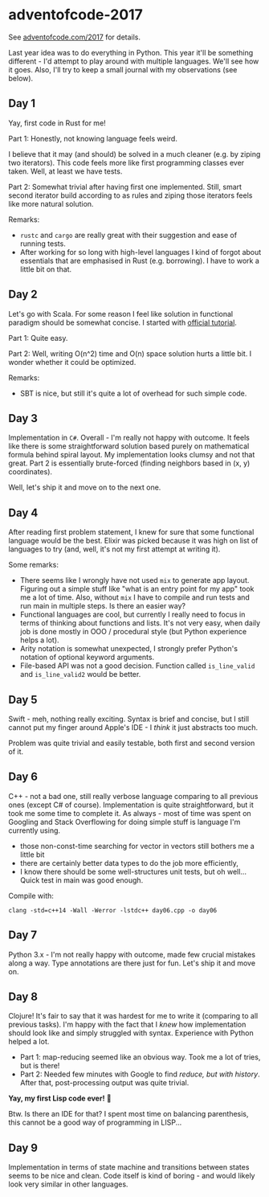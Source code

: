 # adventofcode-2017
See [adventofcode.com/2017](http://adventofcode.com/2017) for details.

Last year idea was to do everything in Python.
This year it'll be something different - I'd attempt to play around with multiple languages.
We'll see how it goes. Also, I'll try to keep a small journal with my observations (see below).

## Day 1
Yay, first code in Rust for me!

Part 1:
Honestly, not knowing language feels weird.

I believe that it may (and should) be solved in a much cleaner (e.g. by ziping two iterators). This code feels more like first programming classes ever taken. Well, at least we have tests.

Part 2:
Somewhat trivial after having first one implemented. Still, smart second iterator build according to as rules and ziping those iterators feels like more natural solution.

Remarks:
- `rustc` and `cargo` are really great with their suggestion and ease of running tests.
- After working for so long with high-level languages I kind of forgot about essentials that are emphasised in Rust (e.g. borrowing). I have to work a little bit on that.


## Day 2
Let's go with Scala. For some reason I feel like solution in functional paradigm should be somewhat concise. I started with [official tutorial](https://www.scala-lang.org/documentation/getting-started-sbt-track/getting-started-with-scala-and-sbt-on-the-command-line.html).

Part 1: Quite easy.

Part 2: Well, writing O(n^2) time and O(n) space solution hurts a little bit. I wonder whether it could be optimized.

Remarks:
- SBT is nice, but still it's quite a lot of overhead for such simple code.

## Day 3
Implementation in `C#`. Overall - I'm really not happy with outcome. It feels like there is some straightforward solution based purely on mathematical formula behind spiral layout. My implementation looks clumsy and not that great. Part 2 is essentially brute-forced (finding neighbors based in (x, y) coordinates).

Well, let's ship it and move on to the next one.

## Day 4
After reading first problem statement, I knew for sure that some functional language would be the best. Elixir was picked because it was high on list of languages to try (and, well, it's not my first attempt at writing it).

Some remarks:
- There seems like I wrongly have not used `mix` to generate app layout. Figuring out a simple stuff like "what is an entry point for my app" took me a lot of time. Also, without `mix` I have to compile and run tests and run main in multiple steps. Is there an easier way?
- Functional languages are cool, but currently I really need to focus in terms of thinking about functions and lists. It's not very easy, when daily job is done mostly in OOO / procedural style (but Python experience helps a lot).
- Arity notation is somewhat unexpected, I strongly prefer Python's notation of optional keyword arguments.
- File-based API was not a good decision. Function called `is_line_valid` and `is_line_valid2` would be better.

## Day 5
Swift - meh, nothing really exciting. Syntax is brief and concise, but I still cannot put my finger around Apple's IDE - I _think_ it just abstracts too much.

Problem was quite trivial and easily testable, both first and second version of it.

## Day 6
C++ - not a bad one, still really verbose language comparing to all previous ones (except C# of course). Implementation is quite straightforward, but it took me some time to complete it. As always - most of time was spent on Googling and Stack Overflowing for doing simple stuff is language I'm currently using.

- those non-const-time searching for vector in vectors still bothers me a little bit
- there are certainly better data types to do the job more efficiently,
- I know there should be some well-structures unit tests, but oh well... Quick test in main was good enough.

Compile with:
```
clang -std=c++14 -Wall -Werror -lstdc++ day06.cpp -o day06
```

## Day 7
Python 3.x - I'm not really happy with outcome, made few crucial mistakes along a way. Type annotations are there just for fun. Let's ship it and move on.


## Day 8
Clojure! It's fair to say that it was hardest for me to write it (comparing to all previous tasks). I'm happy with the fact that I _knew_ how implementation should look like and simply struggled with syntax. Experience with Python helped a lot.

- Part 1: map-reducing seemed like an obvious way. Took me a lot of tries, but is there!
- Part 2: Needed few minutes with Google to find _reduce, but with history_. After that, post-processing output was quite trivial.

**Yay, my first Lisp code ever!** 🎉

Btw. Is there an  IDE for that? I spent most time on balancing parenthesis, this cannot be a good way of programming in LISP...

## Day 9
Implementation in terms of state machine and transitions between states seems to be nice and clean.
Code itself is kind of boring - and would likely look very similar in other languages.
